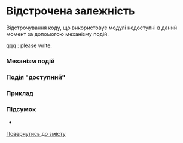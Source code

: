 # Відстрочена залежність

Відстрочування коду, що використовує модулі недоступні в даний момент за допомогою механізму подій.

qqq : please write.

### Механізм подій

### Подія "доступний"

### Приклад

### Підсумок

-

[Повернутись до змісту](../README.md#Туторіали)
